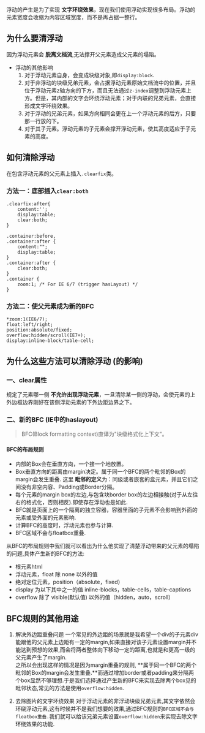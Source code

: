 浮动的产生是为了实现 **文字环绕效果**，现在我们使用浮动实现很多布局。浮动的元素宽度会收缩为内容区域宽度，而不是再占据一整行。
## 为什么要清浮动
因为浮动元素会 **脱离文档流**,无法撑开父元素造成父元素的塌陷。  

- 浮动的其他影响
    1. 对于浮动元素自身，会变成块级对象,即`display:block`.
    2. 对于非浮动的块级兄弟元素，会占据浮动元素原始文档流中的位置，并且位于浮动元素z轴方向的下方，而且无法通过`z-index`调整到浮动元素上方。但是，其内部的文字会环绕浮动元素；对于内联的兄弟元素，会直接形成文字环绕效果。
    3. 对于浮动的兄弟元素，如果方向相同会更在上一个浮动元素的后方，只要那一行放的下。
    4. 对于其子元素。浮动元素的子元素会撑开浮动元素，使其高度适应于子元素的高度。

## 如何清除浮动
在包含浮动元素的父元素上插入`.clearfix`类。
### 方法一：底部插入`clear:both`
~~~
.clearfix:after{
    content:'';
    display:table;
    clear:both;
}
~~~

~~~
.container:before,
.container:after {
    content:"";
    display:table;
}
.container:after {
    clear:both;
}
.container {
    zoom:1; /* For IE 6/7 (trigger hasLayout) */
}
~~~
### 方法二：使父元素成为新的BFC
~~~
*zoom:1(IE6/7);
float:left/right;
position:absolute/fixed;
overflow:hidden/scroll(IE7+);
display:inline-block/table-cell;
~~~

## 为什么这些方法可以清除浮动 (的影响)
### 一、clear属性
规定了元素哪一侧 **不允许出现浮动元素**，一旦清除某一侧的浮动，会使元素的上外边框边界刚好在该侧浮动元素的下外边距边界之下。

### 二、新的BFC (IE中的haslayout)
>BFC(Block formatting context)直译为"块级格式化上下文"。

#### BFC的布局规则
- 内部的Box会在垂直方向，一个接一个地放置。
- Box垂直方向的距离由margin决定。属于同一个BFC的两个毗邻的Box的margin会发生重叠.
这里 **毗邻的定义**为：同级或者嵌套的盒元素，并且它们之间没有非空内容、Padding或Border分隔。
- 每个元素的margin box的左边,与包含块border box的左边相接触(对于从左往右的格式化，否则相反).即使存在浮动也是如此.
- BFC就是页面上的一个隔离的独立容器，容器里面的子元素不会影响到外面的元素或受外面的元素影响.
- 计算BFC的高度时，浮动元素也参与计算.
- BFC区域不会与floatbox重叠.

从BFC的布局规则中我们就可以看出为什么他实现了清楚浮动带来的父元素的塌陷的问题,具体产生新的BFC的方法:
- 根元素html
- 浮动元素，float 除 none 以外的值
- 绝对定位元素，position（absolute，fixed）
- display 为以下其中之一的值 inline-blocks，table-cells，table-captions
- overflow 除了 visible(默认值) 以外的值（hidden，auto，scroll）

## BFC规则的其他用途
1. 解决外边距重叠问题
一个常见的外边距的场景就是我希望一个div的子元素div能跟他的父元素上边距有一定的margin,如果直接对该子元素设置margin并不能达到预想的效果,而会将两者整体向下移动一定的距离,也就是和更高一级的父元素产生了margin.  
之所以会出现这样的情况是因为margin重叠的规则, **属于同一个BFC的两个毗邻的Box的margin会发生重叠.**而通过增加border或者padding来分隔两个box显然不够理想.于是我们选择通过产生新的BFC来实现去除两个box见的毗邻状态,常见的方法是使用`overflow:hidden`.

2. 去除图片的文字环绕效果
对于浮动元素的非浮动块级兄弟元素,其文字依然会环绕浮动元素,这有时候并不是我们想要的效果,通过BFC规则的`BFC区域不会与floatbox重叠.`我们就可以给该兄弟元素设置`overflow:hidden`来实现去除文字环绕效果的功能.